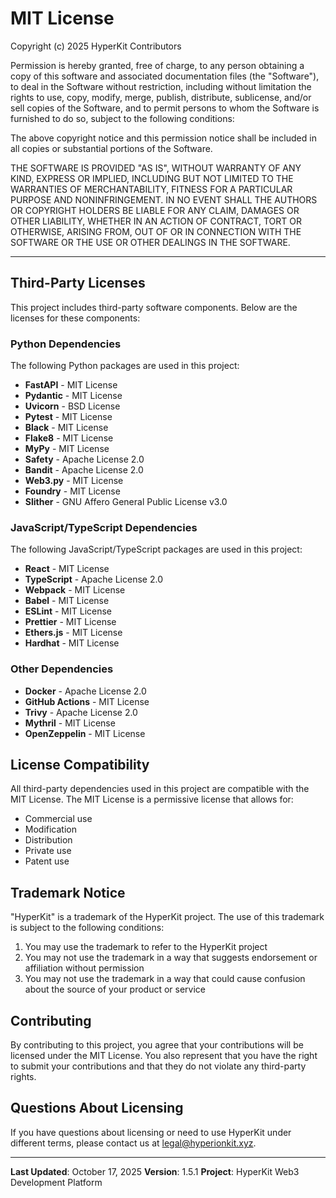 # MIT License

Copyright (c) 2025 HyperKit Contributors

Permission is hereby granted, free of charge, to any person obtaining a copy
of this software and associated documentation files (the "Software"), to deal
in the Software without restriction, including without limitation the rights
to use, copy, modify, merge, publish, distribute, sublicense, and/or sell
copies of the Software, and to permit persons to whom the Software is
furnished to do so, subject to the following conditions:

The above copyright notice and this permission notice shall be included in all
copies or substantial portions of the Software.

THE SOFTWARE IS PROVIDED "AS IS", WITHOUT WARRANTY OF ANY KIND, EXPRESS OR
IMPLIED, INCLUDING BUT NOT LIMITED TO THE WARRANTIES OF MERCHANTABILITY,
FITNESS FOR A PARTICULAR PURPOSE AND NONINFRINGEMENT. IN NO EVENT SHALL THE
AUTHORS OR COPYRIGHT HOLDERS BE LIABLE FOR ANY CLAIM, DAMAGES OR OTHER
LIABILITY, WHETHER IN AN ACTION OF CONTRACT, TORT OR OTHERWISE, ARISING FROM,
OUT OF OR IN CONNECTION WITH THE SOFTWARE OR THE USE OR OTHER DEALINGS IN THE
SOFTWARE.

---

## Third-Party Licenses

This project includes third-party software components. Below are the licenses for these components:

### Python Dependencies

The following Python packages are used in this project:

- **FastAPI** - MIT License
- **Pydantic** - MIT License
- **Uvicorn** - BSD License
- **Pytest** - MIT License
- **Black** - MIT License
- **Flake8** - MIT License
- **MyPy** - MIT License
- **Safety** - Apache License 2.0
- **Bandit** - Apache License 2.0
- **Web3.py** - MIT License
- **Foundry** - MIT License
- **Slither** - GNU Affero General Public License v3.0

### JavaScript/TypeScript Dependencies

The following JavaScript/TypeScript packages are used in this project:

- **React** - MIT License
- **TypeScript** - Apache License 2.0
- **Webpack** - MIT License
- **Babel** - MIT License
- **ESLint** - MIT License
- **Prettier** - MIT License
- **Ethers.js** - MIT License
- **Hardhat** - MIT License

### Other Dependencies

- **Docker** - Apache License 2.0
- **GitHub Actions** - MIT License
- **Trivy** - Apache License 2.0
- **Mythril** - MIT License
- **OpenZeppelin** - MIT License

## License Compatibility

All third-party dependencies used in this project are compatible with the MIT License. The MIT License is a permissive license that allows for:

- Commercial use
- Modification
- Distribution
- Private use
- Patent use

## Trademark Notice

"HyperKit" is a trademark of the HyperKit project. The use of this trademark is subject to the following conditions:

1. You may use the trademark to refer to the HyperKit project
2. You may not use the trademark in a way that suggests endorsement or affiliation without permission
3. You may not use the trademark in a way that could cause confusion about the source of your product or service

## Contributing

By contributing to this project, you agree that your contributions will be licensed under the MIT License. You also represent that you have the right to submit your contributions and that they do not violate any third-party rights.

## Questions About Licensing

If you have questions about licensing or need to use HyperKit under different terms, please contact us at [legal@hyperionkit.xyz](mailto:legal@hyperionkit.xyz).

---

**Last Updated**: October 17, 2025
**Version**: 1.5.1
**Project**: HyperKit Web3 Development Platform
